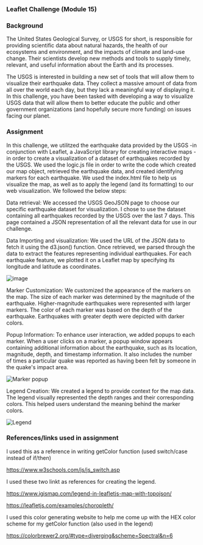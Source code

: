 ### Leaflet Challenge (Module 15)

### Background
The United States Geological Survey, or USGS for short, is responsible for providing scientific data about natural hazards, the health of our ecosystems and environment, and the impacts of climate and land-use change. Their scientists develop new methods and tools to supply timely, relevant, and useful information about the Earth and its processes.

The USGS is interested in building a new set of tools that will allow them to visualize their earthquake data. They collect a massive amount of data from all over the world each day, but they lack a meaningful way of displaying it. In this challenge, you have been tasked with developing a way to visualize USGS data that will allow them to better educate the public and other government organizations (and hopefully secure more funding) on issues facing our planet.

### Assignment
In this challenge, we utilitzed the earthquake data provided by the USGS -in conjunction with Leaflet, a JavaScript library for creating interactive maps - in order to create a visualization of a dataset of earthquakes recorded by the USGS.  We used the logic.js file in order to write the code which created our map object, retrieved the earthquake data, and created identifying markers for each earthquake.  We used the index.html file to help us visualize the map, as well as to apply the legend (and its formatting) to our web visualization.  We followed the below steps:

Data retrieval:  We accessed the USGS GeoJSON page to choose our specific earthquake dataset for visualization.  I chose to use the dataset containing all earthquakes recorded by the USGS over the last 7 days.  This page contained a JSON representation of all the relevant data for use in our challenge.

Data Importing and visualization:  We used the URL of the JSON data to fetch it using the d3.json() function. Once retrieved, we parsed through the data to extract the features representing individual earthquakes. For each earthquake feature, we plotted it on a Leaflet map by specifying its longitude and latitude as coordinates.

![image](https://github.com/jmpealy/leaflet-challenge/assets/128240129/f0f64dd4-1de4-4a3a-9601-aa4069ce74bf)


Marker Customization: We customized the appearance of the markers on the map. The size of each marker was determined by the magnitude of the earthquake. Higher-magnitude earthquakes were represented with larger markers. The color of each marker was based on the depth of the earthquake. Earthquakes with greater depth were depicted with darker colors.

Popup Information: To enhance user interaction, we added popups to each marker. When a user clicks on a marker, a popup window appears containing additional information about the earthquake, such as its location, magnitude, depth, and timestamp information.  It also includes the number of times a particular quake was reported as having been felt by someone in the quake's impact area.

![Marker popup](https://github.com/jmpealy/leaflet-challenge/assets/128240129/1831e059-8923-4175-890b-a616e7f04ff4)


Legend Creation: We created a legend to provide context for the map data. The legend visually represented the depth ranges and their corresponding colors. This helped users understand the meaning behind the marker colors.

![Legend](https://github.com/jmpealy/leaflet-challenge/assets/128240129/11a562f2-7364-4bdb-8c34-87aba5a4e1c6)


### References/links used in assignment

I used this as a reference in writing getColor function (used switch/case instead of if/then)

https://www.w3schools.com/js/js_switch.asp

I used these two linkt as references for creating the legend.

https://www.igismap.com/legend-in-leafletjs-map-with-topojson/

https://leafletjs.com/examples/choropleth/

I used this color generating website to help me come up with the HEX color scheme for my getColor function (also used in the legend)

https://colorbrewer2.org/#type=diverging&scheme=Spectral&n=6


